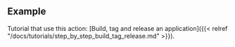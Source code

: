 ## Example

Tutorial that use this action: [Build, tag and release an application]({{< relref "/docs/tutorials/step_by_step_build_tag_release.md" >}}).

